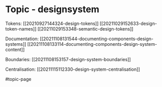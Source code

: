 # Topic - designsystem

Tokens:
[[20210927144324-design-tokens]]
[[20211029152633-design-token-names]]
[[20211029153348-semantic-design-tokens]]

Documentation:
[[20211108131544-documenting-components-design-systems]]
[[20211108133114-documenting-components-design-system-content]]

Boundaries:
[[20211108153157-design-system-boundaries]]

Centralisation:
[[20211115112330-design-system-centralisation]]

#topic-page